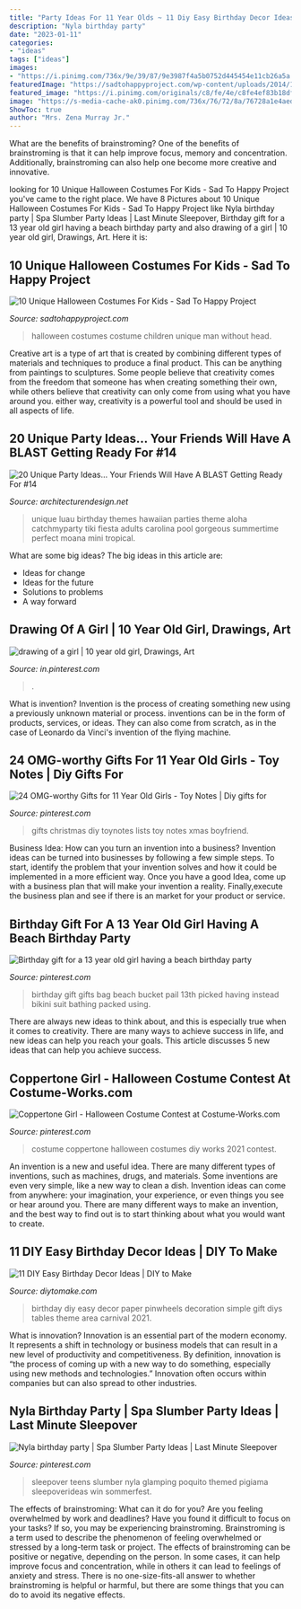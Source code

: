 ```yaml
---
title: "Party Ideas For 11 Year Olds ~ 11 Diy Easy Birthday Decor Ideas"
description: "Nyla birthday party"
date: "2023-01-11"
categories:
- "ideas"
tags: ["ideas"]
images:
- "https://i.pinimg.com/736x/9e/39/87/9e3987f4a5b0752d445454e11cb26a5a.jpg"
featuredImage: "https://sadtohappyproject.com/wp-content/uploads/2014/10/children-halloween-costumes25.jpg"
featured_image: "https://i.pinimg.com/originals/c8/fe/4e/c8fe4ef83b18df49a8f9fc7d018bff1c.jpg"
image: "https://s-media-cache-ak0.pinimg.com/736x/76/72/8a/76728a1e4aed6ab0101801395933e05e.jpg"
ShowToc: true
author: "Mrs. Zena Murray Jr."
---
```



What are the benefits of brainstroming?
One of the benefits of brainstroming is that it can help improve focus, memory and concentration. Additionally, brainstroming can also help one become more creative and innovative.

	

		
looking for 10 Unique Halloween Costumes For Kids - Sad To Happy Project you've came to the right place. We have 8 Pictures about 10 Unique Halloween Costumes For Kids - Sad To Happy Project like Nyla birthday party | Spa Slumber Party Ideas | Last Minute Sleepover, Birthday gift for a 13 year old girl having a beach birthday party and also drawing of a girl | 10 year old girl, Drawings, Art. Here it is:
		
    
## 10 Unique Halloween Costumes For Kids - Sad To Happy Project

<img loading=lazy src="https://sadtohappyproject.com/wp-content/uploads/2014/10/children-halloween-costumes25.jpg" onerror="this.onerror=null;this.src='https://tse3.mm.bing.net/th?id=OIP.kQQ938W2yTOGn4lix1IP6QHaJ8&amp;pid=15.1';" alt="10 Unique Halloween Costumes For Kids - Sad To Happy Project">

_Source: sadtohappyproject.com_

>halloween costumes costume children unique man without head. 

	

Creative art is a type of art that is created by combining different types of materials and techniques to produce a final product. This can be anything from paintings to sculptures. Some people believe that creativity comes from the freedom that someone has when creating something their own, while others believe that creativity can only come from using what you have around you. either way, creativity is a powerful tool and should be used in all aspects of life.

    
## 20 Unique Party Ideas… Your Friends Will Have A BLAST Getting Ready For #14

<img loading=lazy src="https://cdn.architecturendesign.net/wp-content/uploads/2016/05/AD-Unique-Party-Themes-09.jpg" onerror="this.onerror=null;this.src='https://tse3.mm.bing.net/th?id=OIP.IkKSAAihukL-8Qv7ZkOgoAHaQ6&amp;pid=15.1';" alt="20 Unique Party Ideas… Your Friends Will Have A BLAST Getting Ready For #14">

_Source: architecturendesign.net_

>unique luau birthday themes hawaiian parties theme aloha catchmyparty tiki fiesta adults carolina pool gorgeous summertime perfect moana mini tropical. 

	

What are some big ideas?
The big ideas in this article are: 
- Ideas for change 
- Ideas for the future 
- Solutions to problems
- A way forward

    
## Drawing Of A Girl | 10 Year Old Girl, Drawings, Art

<img loading=lazy src="https://i.pinimg.com/736x/9e/39/87/9e3987f4a5b0752d445454e11cb26a5a.jpg" onerror="this.onerror=null;this.src='https://tse4.mm.bing.net/th?id=OIP.schDYinxv7F7iEGFb9h9nAHaJ3&amp;pid=15.1';" alt="drawing of a girl | 10 year old girl, Drawings, Art">

_Source: in.pinterest.com_

>. 

	

What is invention?
Invention is the process of creating something new using a previously unknown material or process. inventions can be in the form of products, services, or ideas. They can also come from scratch, as in the case of Leonardo da Vinci's invention of the flying machine.

    
## 24 OMG-worthy Gifts For 11 Year Old Girls - Toy Notes | Diy Gifts For

<img loading=lazy src="https://i.pinimg.com/736x/f4/c7/c6/f4c7c66d81d00a458bfbc4b7ec2fad34.jpg" onerror="this.onerror=null;this.src='https://tse1.mm.bing.net/th?id=OIP.DfQ0wKNRgzolivQe4GxFKgHaOV&amp;pid=15.1';" alt="24 OMG-worthy Gifts for 11 Year Old Girls - Toy Notes | Diy gifts for">

_Source: pinterest.com_

>gifts christmas diy toynotes lists toy notes xmas boyfriend. 

	

Business Idea: How can you turn an invention into a business?
Invention ideas can be turned into businesses by following a few simple steps. To start, identify the problem that your invention solves and how it could be implemented in a more efficient way. Once you have a good Idea, come up with a business plan that will make your invention a reality. Finally,execute the business plan and see if there is an market for your product or service.

    
## Birthday Gift For A 13 Year Old Girl Having A Beach Birthday Party

<img loading=lazy src="https://s-media-cache-ak0.pinimg.com/736x/76/72/8a/76728a1e4aed6ab0101801395933e05e.jpg" onerror="this.onerror=null;this.src='https://tse3.mm.bing.net/th?id=OIP.CzTII_FQwMfZgcQtA_4sFgHaJ6&amp;pid=15.1';" alt="Birthday gift for a 13 year old girl having a beach birthday party">

_Source: pinterest.com_

>birthday gift gifts bag beach bucket pail 13th picked having instead bikini suit bathing packed using. 

	

There are always new ideas to think about, and this is especially true when it comes to creativity. There are many ways to achieve success in life, and new ideas can help you reach your goals. This article discusses 5 new ideas that can help you achieve success.

    
## Coppertone Girl - Halloween Costume Contest At Costume-Works.com

<img loading=lazy src="https://i.pinimg.com/originals/c8/fe/4e/c8fe4ef83b18df49a8f9fc7d018bff1c.jpg" onerror="this.onerror=null;this.src='https://tse3.mm.bing.net/th?id=OIP.djh9ACzTJX36oBVhwZT7YAHaMu&amp;pid=15.1';" alt="Coppertone Girl - Halloween Costume Contest at Costume-Works.com">

_Source: pinterest.com_

>costume coppertone halloween costumes diy works 2021 contest. 

	

An invention is a new and useful idea. There are many different types of inventions, such as machines, drugs, and materials. Some inventions are even very simple, like a new way to clean a dish. Invention ideas can come from anywhere: your imagination, your experience, or even things you see or hear around you. There are many different ways to make an invention, and the best way to find out is to start thinking about what you would want to create.

    
## 11 DIY Easy Birthday Decor Ideas | DIY To Make

<img loading=lazy src="http://www.diytomake.com/wp-content/uploads/2015/09/Paper-Pinwheels.jpg" onerror="this.onerror=null;this.src='https://tse2.mm.bing.net/th?id=OIP.CQBf9e4IF1bsfxFDGHhjygHaLI&amp;pid=15.1';" alt="11 DIY Easy Birthday Decor Ideas | DIY to Make">

_Source: diytomake.com_

>birthday diy easy decor paper pinwheels decoration simple gift diys tables theme area carnival 2021. 

	

What is innovation?
Innovation is an essential part of the modern economy. It represents a shift in technology or business models that can result in a new level of productivity and competitiveness. By definition, innovation is “the process of coming up with a new way to do something, especially using new methods and technologies.” Innovation often occurs within companies but can also spread to other industries.

    
## Nyla Birthday Party | Spa Slumber Party Ideas | Last Minute Sleepover

<img loading=lazy src="https://i.pinimg.com/736x/d5/9e/51/d59e51eaf3916dbb918bf9f2643428cb.jpg" onerror="this.onerror=null;this.src='https://tse3.mm.bing.net/th?id=OIP.3EuSpFKUhGzkTjyXkY6SqQHaJ4&amp;pid=15.1';" alt="Nyla birthday party | Spa Slumber Party Ideas | Last Minute Sleepover">

_Source: pinterest.com_

>sleepover teens slumber nyla glamping poquito themed pigiama sleepoverideas win sommerfest. 

	

The effects of brainstroming: What can it do for you?
Are you feeling overwhelmed by work and deadlines? Have you found it difficult to focus on your tasks? If so, you may be experiencing brainstroming. Brainstroming is a term used to describe the phenomenon of feeling overwhelmed or stressed by a long-term task or project. The effects of brainstroming can be positive or negative, depending on the person. In some cases, it can help improve focus and concentration, while in others it can lead to feelings of anxiety and stress. There is no one-size-fits-all answer to whether brainstroming is helpful or harmful, but there are some things that you can do to avoid its negative effects.

